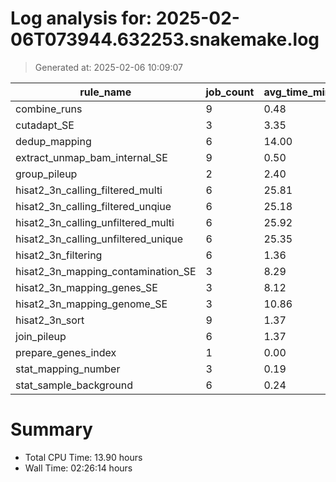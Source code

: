 # Log analysis for: 2025-02-06T073944.632253.snakemake.log
> Generated at: 2025-02-06 10:09:07

| rule_name                           | job_count | avg_time_min | total_time_min | threads |
| ----------------------------------- | --------- | ------------ | -------------- | ------- |
| combine_runs                        | 9         | 0.48         | 4.33           | 8       |
| cutadapt_SE                         | 3         | 3.35         | 10.05          | 36      |
| dedup_mapping                       | 6         | 14.00        | 84.02          | 3       |
| extract_unmap_bam_internal_SE       | 9         | 0.50         | 4.52           | 4       |
| group_pileup                        | 2         | 2.40         | 4.80           | 6       |
| hisat2_3n_calling_filtered_multi    | 6         | 25.81        | 154.87         | 6       |
| hisat2_3n_calling_filtered_unqiue   | 6         | 25.18        | 151.07         | 6       |
| hisat2_3n_calling_unfiltered_multi  | 6         | 25.92        | 155.52         | 6       |
| hisat2_3n_calling_unfiltered_unique | 6         | 25.35        | 152.12         | 6       |
| hisat2_3n_filtering                 | 6         | 1.36         | 8.17           | 4       |
| hisat2_3n_mapping_contamination_SE  | 3         | 8.29         | 24.87          | 24      |
| hisat2_3n_mapping_genes_SE          | 3         | 8.12         | 24.35          | 24      |
| hisat2_3n_mapping_genome_SE         | 3         | 10.86        | 32.57          | 24      |
| hisat2_3n_sort                      | 9         | 1.37         | 12.37          | 18      |
| join_pileup                         | 6         | 1.37         | 8.22           | 6       |
| prepare_genes_index                 | 1         | 0.00         | 0.00           | 12      |
| stat_mapping_number                 | 3         | 0.19         | 0.58           | 4       |
| stat_sample_background              | 6         | 0.24         | 1.45           | 2       |

# Summary 
* Total CPU Time: 13.90 hours
* Wall Time: 02:26:14 hours
